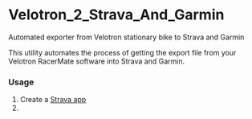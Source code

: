 # Velotron_2_Strava_And_Garmin
Automated exporter from Velotron stationary bike to Strava and Garmin

This utility automates the process of getting the export file from your Velotron RacerMate software into Strava and Garmin.

### Usage
1) Create a [Strava app](https://medium.com/analytics-vidhya/accessing-user-data-via-the-strava-api-using-stravalib-d5bee7fdde17)
2) 
